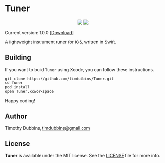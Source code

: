 # Tuner

<div align="center">
  
  
<p align="center">
    <img src="https://img.shields.io/badge/iOS-14.0+-blue.svg" />
    <img src="https://img.shields.io/badge/Swift-5.0-brightgreen.svg" />
</p>
  
</div>

Current version: 1.0.0 [[Download](https://github.com/timdubbins/Tuner/releases/tag/v1.0.0)]

A lightweight instrument tuner for iOS, written in Swift.

## Building

If you want to build `Tuner` using Xcode, you can follow these instructions.

```fish
git clone https://github.com/timdubbins/Tuner.git
cd Tuner
pod install
open Tuner.xcworkspace
```

Happy coding!


## Author

Timothy Dubbins, timdubbins@gmail.com

## License

**Tuner** is available under the MIT license. See the [LICENSE](https://github.com/timdubbins/Tuner/blob/master/LICENSE.md) file for more info.

